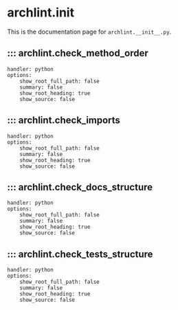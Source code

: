 # archlint.__init__

This is the documentation page for `archlint.__init__.py`.

## ::: archlint.check_method_order
    handler: python
    options:
        show_root_full_path: false
        summary: false
        show_root_heading: true
        show_source: false

## ::: archlint.check_imports
    handler: python
    options:
        show_root_full_path: false
        summary: false
        show_root_heading: true
        show_source: false

## ::: archlint.check_docs_structure
    handler: python
    options:
        show_root_full_path: false
        summary: false
        show_root_heading: true
        show_source: false

## ::: archlint.check_tests_structure
    handler: python
    options:
        show_root_full_path: false
        summary: false
        show_root_heading: true
        show_source: false
